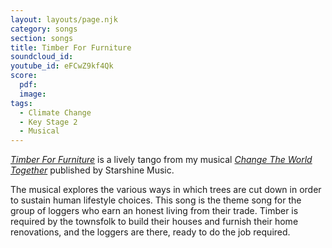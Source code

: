 ```yaml
---
layout: layouts/page.njk
category: songs
section: songs
title: Timber For Furniture
soundcloud_id:
youtube_id: eFCwZ9kf4Qk
score:
  pdf:
  image:
tags:
  - Climate Change
  - Key Stage 2
  - Musical
---
```


[*Timber For Furniture*](https://www.starshine.co.uk/change-the-world-together) is a lively tango from my musical [*Change The World Together*](https://www.starshine.co.uk/change-the-world-together) published by Starshine Music. 

The musical explores the various ways in which trees are cut down in order to sustain human lifestyle choices. This song is the theme song for the group of loggers who earn an honest living from their trade. Timber is required by the townsfolk to build their houses and furnish their home renovations, and the loggers are there, ready to do the job required.
